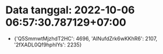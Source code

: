 # Data tanggal: 2022-10-06 06:57:30.787129+07:00

* {'Q5SmmwtMjzhdT2HC': 4696, 'AINufdZrk6wKKhR6': 2107, '2fXADL0Qf9hphIYs': 2235}
